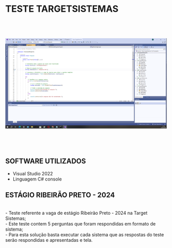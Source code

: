 # TESTE TARGETSISTEMAS
<br>
<h1 align="center">
    <img src="./Teste_TargetSistemas/Imagens/fotoPerguntas01.png">
</h1>
<br>
<br>

## SOFTWARE UTILIZADOS 
- Visual Studio 2022
- Linguagem C# console

## ESTÁGIO RIBEIRÃO PRETO - 2024
<br>
- Teste referente a vaga de estágio Ribeirão Preto - 2024 na Target Sistemas; 
<br>
- Este teste contem 5 perguntas que foram respondidas em formato de sistema;
<br>
- Para esta solução basta executar cada sistema que as respostas do teste serão respondidas e apresentadas e tela.
<br>

